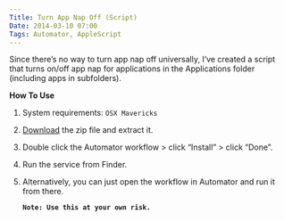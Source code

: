 ```yaml
---
Title: Turn App Nap Off (Script)
Date: 2014-03-10 07:00
Tags: Automator, AppleScript
---
```


Since there’s no way to turn app nap off universally, I’ve created a script that turns on/off app nap for applications in the Applications folder (including apps in subfolders).

**How To Use**

1. System requirements: `OSX Mavericks`

1. <a href="https://www.dropbox.com/s/c1xfepbdz1fdqaw/Turn%20ON%20%7C%20OFF%20App%20Nap.workflow.zip" target="_blank">Download</a> the zip file and extract it.

2. Double click the Automator workflow > click “Install” > click “Done”.

4. Run the service from Finder.

5. Alternatively, you can just open the workflow in Automator and run it from there.

	**`Note: Use this at your own risk.`**